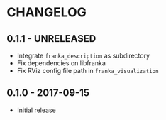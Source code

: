 # CHANGELOG

## 0.1.1 - UNRELEASED

  * Integrate `franka_description` as subdirectory
  * Fix dependencies on libfranka
  * Fix RViz config file path in `franka_visualization`

## 0.1.0 - 2017-09-15

  * Initial release

